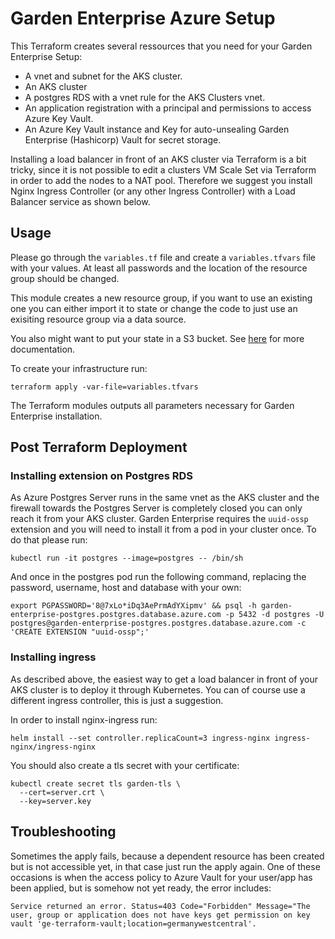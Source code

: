 # Garden Enterprise Azure Setup

This Terraform creates several ressources that you need for your Garden Enterprise Setup:

* A vnet and subnet for the AKS cluster.
* An AKS cluster
* A postgres RDS with a vnet rule for the AKS Clusters vnet.
* An application registration with a principal and permissions to access Azure Key Vault.
* An Azure Key Vault instance and Key for auto-unsealing Garden Enterprise (Hashicorp) Vault for secret storage.

Installing a load balancer in front of an AKS cluster via Terraform is a bit tricky, since it is not possible to
edit a clusters VM Scale Set via Terraform in order to add the nodes to a NAT pool. Therefore we suggest you install
Nginx Ingress Controller (or any other Ingress Controller) with a Load Balancer service as shown below.

## Usage

Please go through the `variables.tf` file and create a `variables.tfvars` file with your values. At least all passwords
and the location of the resource group should be changed.

This module creates a new resource group, if you want to use an existing one you can either import it to state or change
the code to just use an exisiting resource group via a data source.

You also might want to put your state in a S3 bucket. See [here](https://www.terraform.io/docs/language/settings/backends/azurerm.html) for more documentation.

To create your infrastructure run:
```
terraform apply -var-file=variables.tfvars
```

The Terraform modules outputs all parameters necessary for Garden Enterprise installation.

## Post Terraform Deployment

### Installing extension on Postgres RDS

As Azure Postgres Server runs in the same vnet as the AKS cluster and the firewall towards the Postgres Server is completely closed you can only reach it from your AKS cluster. Garden Enterprise requires the `uuid-ossp` extension and you will need to install it from a pod in your cluster once. To do that please run:

```
kubectl run -it postgres --image=postgres -- /bin/sh
```

And once in the postgres pod run the following command, replacing the password, username, host and database with your own:

```
export PGPASSWORD='8@7xLo*iDq3AePrmAdYXipmv' && psql -h garden-enterprise-postgres.postgres.database.azure.com -p 5432 -d postgres -U postgres@garden-enterprise-postgres.postgres.database.azure.com -c 'CREATE EXTENSION "uuid-ossp";'
```

### Installing ingress

As described above, the easiest way to get a load balancer in front of your AKS cluster is to deploy it through Kubernetes. You can of course use a different ingress controller, this is just a suggestion.

In order to install nginx-ingress run:
```
helm install --set controller.replicaCount=3 ingress-nginx ingress-nginx/ingress-nginx
```

You should also create a tls secret with your certificate:
```
kubectl create secret tls garden-tls \
  --cert=server.crt \
  --key=server.key
```

## Troubleshooting

Sometimes the apply fails, because a dependent resource has been created but is not accessible yet, in that case just run the apply again.
One of these occasions is when the access policy to Azure Vault for your user/app has been applied, but is somehow not yet ready, the error includes:
 
```
Service returned an error. Status=403 Code="Forbidden" Message="The user, group or application does not have keys get permission on key vault 'ge-terraform-vault;location=germanywestcentral'.
```
